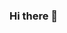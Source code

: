 ### Hi there 👋

<!--
**Satyam-Singh-01/satyam-singh-01** is a ✨ _special_ ✨ repository because its `README.md` (this file) appears on your GitHub profile.

Here are some ideas to get you started:

- 🔭 I’m currently working on google cloud
- 🌱 I’m currently learning C,C++ and Java language
[![@satyam01's Holopin board](https://holopin.me/satyam01)](https://holopin.io/@satyam01)
- 👯 I’m looking to collaborate on ...
- 🤔 I’m looking for help with ...
- 💬 Ask me about ...
- 📫 How to reach me: Satyams0107@gmail.com
- 😄 Pronouns: He/Him
- ⚡ Fun fact: ...
-->
